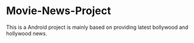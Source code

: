 # Movie-News-Project
This is a Android project is mainly based on providing latest bollywood and hollywood news. 
